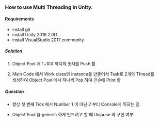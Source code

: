 
### How to use Multi Threading in Unity.

#### Requirements
- install git
- install Unity 2019.2.0f1
- install VisualStudio 2017 community

##### Solution
  
1. Object Pool 에 1~100 까지의 숫자를 Push 함  

2. Main Code 에서 Work class의 instance를 만들어서 Task로 2개의 Thread를 생성하여 Object Pool 에서 하나씩 Pop 하여 콘솔에 Print 함  

##### Question
  
- 항상 첫 번째 Tick 에서 Number 1 이 아닌 2 부터 Console에 찍히는 점.  

- Object Pool 을 generic 하게 만드려고 할 때 Dispose 의 구현 여부  

